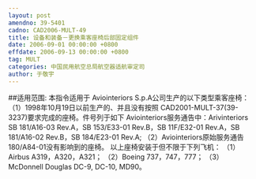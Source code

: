 ```yaml
---
layout: post
amendno: 39-5401
cadno: CAD2006-MULT-49
title: 设备和装备－更换乘客座椅后部固定组件
date: 2006-09-01 00:00:00 +0800
effdate: 2006-09-13 00:00:00 +0800
tag: MULT
categories: 中国民用航空总局航空器适航审定司
author: 于敬宇
---
```


##适用范围:
本指令适用于 Aviointeriors S.p.A公司生产的以下类型乘客座椅：
（1）1998年10月19日以前生产的、并且没有按照 CAD2001-MULT-37(39-3237)要求完成的座椅。件号列于如下 Aviointeriors服务通告中：Arivinteriors SB 181/A16-03 Rev.A，SB 153/E33-01 Rev.B，SB 11F/E32-01 Rev.A，SB 181/A16-02 Rev.B，SB 184/E23-01 Rev.A;
（2）Aviointeriors原始服务通告180/A84-01没有影响到的座椅。     以上座椅安装于但不限于下列飞机：
（1）Airbus A319，A320，A321；
（2）Boeing 737，747，777；
（3）McDonnell Douglas DC-9, DC-10, MD90。

